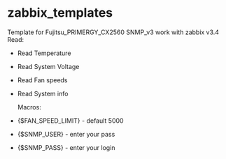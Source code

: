 # zabbix_templates

Template for Fujitsu_PRIMERGY_CX2560 SNMP_v3
work with zabbix v3.4
  Read:
* Read Temperature
* Read System Voltage
* Read Fan speeds
* Read System info

  Macros:
* {$FAN_SPEED_LIMIT} - default 5000
* {$SNMP_USER} - enter your pass
* {$SNMP_PASS} - enter your login